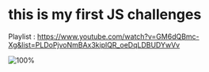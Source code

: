 ﻿# this is my first JS challenges
 
Playlist : https://www.youtube.com/watch?v=GM6dQBmc-Xg&list=PLDoPjvoNmBAx3kiplQR_oeDqLDBUDYwVv

![100%](https://progress-bar.dev/100/?title=Done)
